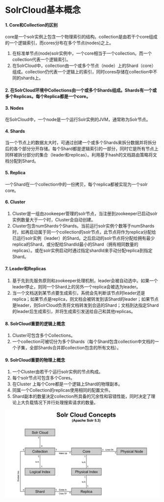 # SolrCloud基本概念

#### 1. Core和Collection的区别
core是一个solr实例上包含一个物理索引的结构。collection是由若干个core组成的一个逻辑索引，而cores分布在多个节点(nodes)之上。  
1) 在标准单节点(node)solr实例中，一个core相当于一个collection。而一个collection代表一个逻辑索引。  
2) 在SolrCloud中，collection由一个或多个节点（node）上的Shard（core）组成。collection仍代表一个逻辑上的索引，同时cores存储在collection中不同的shards上。

#### 2. 在SolrCloud环境中Collections由一个或多个Shards组成。Shards有一个或多个Replicas。每个Replica都是一个core。

#### 3. Nodes
在SolrCloud中，一个node是一个运行Solr实例的JVM，通常称为Solr节点。

#### 4. Shards
当一个节点上的数据太大时，可通过创建一个或多个Shards来拆分数据并将拆分后的各个部分分开存储。每个Shard都是逻辑索引的一部分，同时它是所有节点上同样被拆分部分的集合（leader和replicas）。利用基于hash的文档路由策略将文档分配到Shard。

#### 5. Replica
一个Shard在一个collection中的一份拷贝，每个replica都被实现为一个solr core。

#### 6. Cluster
1) Cluster是一组由zookeeper管理的solr节点，当注册到zookeeper已启动solr实例数量大于一个时，Cluster会自动创建。  
2) Cluster包含numShards个Shards。当前运行solr实例个数等于numShards时，如再启动属于同一个collection的solr节点，此节点将作为replica分配给已运行solr实例（leader）的Shard。之后启动的solr节点将分配给拥有最少replica的Shard，或分配给ShardId最小的Shard（拥有相同数量的replicas）。或在solr实例启动时通过指定shardId来手动分配replica到指定Shard。

#### 7. Leader和Replicas
1) 基于先到先服务原则和zookeeper处理机制，leader会被自动选中。如果一个leader停止，则同一个Shard上的另外一个replica会被选为leader。  
2) 当一个文档送到某节点要生成索引，系统会先判断该节点时leader还是replica；如果节点是replica，则文档会被转发到该Shard的leader；如果节点是leader，则SolrCloud负责将文档转发到合适的Shard；文档到达指定Shard的leader后生成索引，并将生成索引发送给自己和其他replicas。

#### 8. SolrCloud重要的逻辑上概念
1) Cluster可包含多个Collections。  
2) 一个collection可被切分为多个Shards（每个Shard包含collection中文档的一个子集，全部Shards合并即collection包含的所有文档）。

#### 9. SolrCloud重要的物理上概念
1) 一个Cluster由若干个运行solr实例的节点构成。  
2) 每个solr节点可包含多个Cores。  
3) 在Cluster 上每个Core都是一个逻辑上Shard的物理副本。  
4) 同属一个Collection的replicas使用相同的配置文件。  
5) Shard副本的数量决定collection所具备的冗余性和容错性能，同时决定了理论上大负载情况下并行处理搜索请求的数量。  


![solr cloud concepts](images/solr_cloud_concepts.png)
